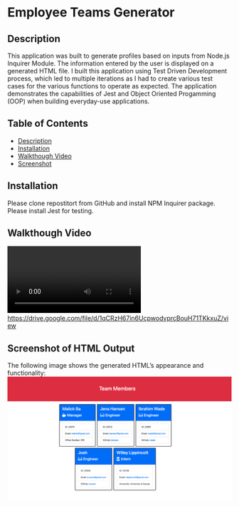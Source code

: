 # Employee Teams Generator

## Description
This application was built to generate profiles based on inputs from Node.js Inquirer Module. The information entered by the user is displayed on a generated HTML file. I built this application using Test Driven Development process, which led to multiple iterations as I had to create various test cases for the various functions to operate as expected. The application demonstrates the capabilities of Jest and Object Oriented Progamming (OOP) when building everyday-use applications.

## Table of Contents
- [Description](#description)
- [Installation](#installation)
- [Walkthough Video](#walkthough-video)
- [Screenshot](#screenshot-of-HTML-output)

## Installation 
Please clone repostitort from GitHub and install NPM Inquirer package. Please install Jest for testing.

## Walkthough Video
![Walkthough Video](./assets/usage%20video.mp4) https://drive.google.com/file/d/1qCRzH67in6UcpwodvprcBouH71TKkxuZ/view

## Screenshot of HTML Output
The following image shows the generated HTML’s appearance and functionality:
![Generated HTML Webpage Screenshot](./assets/screenshot.png)
